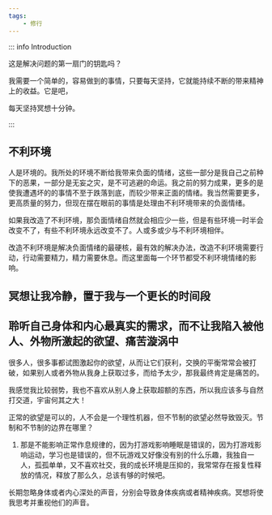 ```yaml
---
tags:
    - 修行
---
```


::: info Introduction

这是解决问题的第一扇门的钥匙吗？

我需要一个简单的，容易做到的事情，只要每天坚持，它就能持续不断的带来精神上的收益。它是吧，

每天坚持冥想十分钟。

:::

## 不利环境

人是环境的。我所处的环境不断给我带来负面的情绪，这些一部分是我自己之前种下的恶果，一部分是无妄之灾，是不可逃避的命运。我之前的努力成果，更多的是使我遭遇坏的的事情不至于跌落到底，而较少带来正面的情绪。我当然需要更多，更高质量的努力，但现在摆在眼前的事情是处理由不利环境带来的负面情绪。

如果我改造了不利环境，那负面情绪自然就会相应少一些，但是有些环境一时半会改变不了，有些不利环境永远改变不了。人或多或少与不利环境相伴。

改造不利环境是解决负面情绪的最硬核，最有效的解决办法，改造不利环境需要行动，行动需要精力，精力需要休息。而这里面每一个环节都受不利环境情绪的影响。

## 冥想让我冷静，置于我与一个更长的时间段

## 聆听自己身体和内心最真实的需求，而不让我陷入被他人、外物所激起的欲望、痛苦漩涡中

很多人，很多事都试图激起你的欲望，从而让它们获利，交换的平衡常常会被打破，如果别人或者外物从我身上获取过多，而给予太少，那我最终肯定是痛苦的。

我感觉我比较弱势，我也不喜欢从别人身上获取超额的东西，所以我应该多与自然打交道，宇宙何其之大！

正常的欲望是可以的，人不会是一个理性机器，但不节制的欲望必然导致毁灭。节制和不节制的边界在哪里？

1. 那是不能影响正常作息规律的，因为打游戏影响睡眠是错误的，因为打游戏影响运动，学习也是错误的，但不玩游戏又好像没有别的什么乐趣，我独自一人，孤孤单单，又不喜欢社交，我的成长环境是压抑的，我常常存在报复性释放的情况，释放了那么久，总该有够的时候吧。

长期忽略身体或者内心深处的声音，分别会导致身体疾病或者精神疾病。冥想将使我思考并重视他们的声音。



